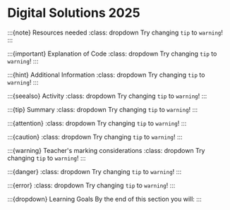 # Digital Solutions 2025

:::{note} Resources needed
:class: dropdown
Try changing `tip` to `warning`!
:::

:::{important} Explanation of Code
:class: dropdown
Try changing `tip` to `warning`!
:::

:::{hint} Additional Information
:class: dropdown
Try changing `tip` to `warning`!
:::

:::{seealso} Activity
:class: dropdown
Try changing `tip` to `warning`!
:::

:::{tip} Summary
:class: dropdown
Try changing `tip` to `warning`!
:::

:::{attention}
:class: dropdown
Try changing `tip` to `warning`!
:::

:::{caution}
:class: dropdown
Try changing `tip` to `warning`!
:::

:::{warning} Teacher's marking considerations
:class: dropdown
Try changing `tip` to `warning`!
:::

:::{danger}
:class: dropdown
Try changing `tip` to `warning`!
:::

:::{error}
:class: dropdown
Try changing `tip` to `warning`!
:::

:::{dropdown} Learning Goals
By the end of this section you will:
:::

